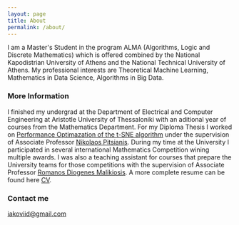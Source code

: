 ```yaml
---
layout: page
title: About
permalink: /about/
---
```


I am a Master's Student in the program ALMA (Algorithms, Logic and Discrete Mathematics) which is offered combined by the National Kapodistrian University of Athens and the National Technical University of Athens. My professional interests are Theoretical Machine Learning, Mathematics in Data Science, Algorithms in Big Data.

### More Information

I finished my undergrad at the Department of Electrical and Computer Engineering at Aristotle University of Thessaloniki with an aditional year of courses from the Mathematics Department. For my Diploma Thesis I worked on [Performance Optimazation of the t-SNE algorithm](https://github.com/iakoviid/GPU-SG-SNE) under the supervision of Associate Professor [Nikolaos Pitsianis](https://users.auth.gr/pitsiani/). During my time at the University I participated in several international Mathematics Competition wining multiple awards. I was also a teaching assistant for courses that prepare the University teams for those competitions with the supervision of Associate Professor [Romanos Diogenes Malikiosis](https://sites.google.com/site/romanosdiogenesmalikiosis/). A more complete resume can be found here [CV](https://drive.google.com/file/d/1xSjndRNYH-3NjjPRjaO5AFEJfsIjUBAC/view?usp=sharing).

### Contact me

[iakoviid@gmail.com](mailto:iakoviid@gmail.com)
